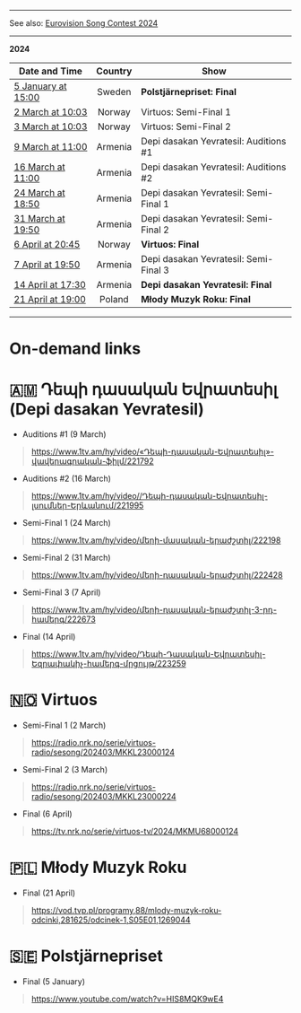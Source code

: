 [ ](https://pbs.twimg.com/media/F8E2hFPaYAAXpf9?format=jpg&name=large)

*****

See also: [Eurovision Song Contest 2024](https://github.com/teiraaa/esc_vod_links/blob/main/esc2024.md)

*****

**2024**

Date and Time | Country | Show
---|:---:|---
[5 January at 15:00](https://www.timeanddate.com/worldclock/fixedtime.html?iso=20240105T15&p1=291)|Sweden|**Polstjärnepriset: Final**
[2 March at 10:03](https://www.timeanddate.com/worldclock/fixedtime.html?iso=20240302T1003&p1=187)|Norway|Virtuos: Semi-Final 1
[3 March at 10:03](https://www.timeanddate.com/worldclock/fixedtime.html?iso=20240302T1003&p1=187)|Norway|Virtuos: Semi-Final 2
[9 March at 11:00](https://www.timeanddate.com/worldclock/fixedtime.html?iso=20240309T14&p1=370)|Armenia|Depi dasakan Yevratesil: Auditions #1
[16 March at 11:00](https://www.timeanddate.com/worldclock/fixedtime.html?iso=20240316T14&p1=370)|Armenia|Depi dasakan Yevratesil: Auditions #2
[24 March at 18:50](https://www.timeanddate.com/worldclock/fixedtime.html?iso=20240324T2150&p1=370)|Armenia|Depi dasakan Yevratesil: Semi-Final 1
[31 March at 19:50](https://www.timeanddate.com/worldclock/fixedtime.html?iso=20240324T2150&p1=370)|Armenia|Depi dasakan Yevratesil: Semi-Final 2
[6 April at 20:45](https://www.timeanddate.com/worldclock/fixedtime.html?iso=20240406T2045&p1=187)|Norway|**Virtuos: Final**
[7 April at 19:50](https://www.timeanddate.com/worldclock/fixedtime.html?iso=20240407T2150&p1=370)|Armenia|Depi dasakan Yevratesil: Semi-Final 3
[14 April at 17:30](https://www.timeanddate.com/worldclock/fixedtime.html?iso=20240414T1930&p1=370)|Armenia|**Depi dasakan Yevratesil: Final**
[21 April at 19:00](https://www.timeanddate.com/worldclock/fixedtime.html?iso=20240421T19&p1=262)|Poland|**Młody Muzyk Roku: Final**

*****

# On-demand links

# 🇦🇲 Դեպի դասական Եվրատեսիլ (Depi dasakan Yevratesil)

* Auditions #1 (9 March)

> https://www.1tv.am/hy/video/«Դեպի-դասական-Եվրատեսիլ»-վավերագրական-ֆիլմ/221792

* Auditions #2 (16 March)

> https://www.1tv.am/hy/video//Դեպի-դասական-Եվրատեսիլ-լսումներ-Երևանում/221995

* Semi-Final 1 (24 March)

> https://www.1tv.am/hy/video/մերի-մասական-երաժշտիլ/222198

* Semi-Final 2 (31 March)

> https://www.1tv.am/hy/video/մերի-դասական-երաժշտիլ/222428

* Semi-Final 3 (7 April)

> https://www.1tv.am/hy/video/մերի-դասական-երաժշտիլ-3-րդ-համերգ/222673

* Final (14 April)

> https://www.1tv.am/hy/video/Դեպի-Դասական-Եվրատեսիլ-Եզրափակիչ-համերգ-մրցույթ/223259

# 🇳🇴 Virtuos

* Semi-Final 1 (2 March)

> https://radio.nrk.no/serie/virtuos-radio/sesong/202403/MKKL23000124

* Semi-Final 2 (3 March)

> https://radio.nrk.no/serie/virtuos-radio/sesong/202403/MKKL23000224

* Final (6 April)

> https://tv.nrk.no/serie/virtuos-tv/2024/MKMU68000124

# 🇵🇱 Młody Muzyk Roku

* Final (21 April)

> https://vod.tvp.pl/programy,88/mlody-muzyk-roku-odcinki,281625/odcinek-1,S05E01,1269044

# 🇸🇪 Polstjärnepriset

* Final (5 January)

> https://www.youtube.com/watch?v=HIS8MQK9wE4
